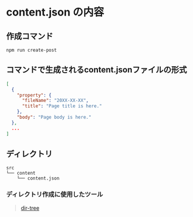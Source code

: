 # content.json の内容

## 作成コマンド

```
npm run create-post
```


## コマンドで生成されるcontent.jsonファイルの形式

```json
[
  {
    "property": {
      "fileName": "20XX-XX-XX",
      "title": "Page title is here."
    },
    "body": "Page body is here."
  },
  ...
]
```


## ディレクトリ

```
src
└── content
    └── content.json
```

### ディレクトリ作成に使用したツール

> [dir-tree](https://dir-tree.netlify.app/)
